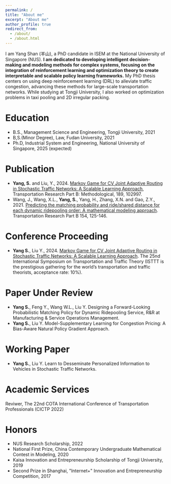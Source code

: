 ```yaml
---
permalink: /
title: "About me"
excerpt: "About me"
author_profile: true
redirect_from: 
  - /about/
  - /about.html
---
```


I am Yang Shan (羊山), a PhD candidate in ISEM at the National University of Singapore (NUS). **I am dedicated to developing intelligent decision-making and modeling methods for complex systems, focusing on the integration of reinforcement learning and optimization theory to create interpretable and scalable policy learning frameworks.** My PhD thesis centers on using deep reinforcement learning (DRL) to alleviate traffic congestion, advancing these methods for large-scale transportation networks. While studying at Tongji University, I also worked on optimization problems in taxi pooling and 2D irregular packing.

Education
======
* B.S., Management Science and Engineering, Tongji University, 2021
* B,S.(Minor Degree), Law, Fudan University, 2021
* Ph.D, Industrial System and Engineering, National University of Singapore, 2025 (expected)

Publication
======
* **Yang, S.** and Liu, Y., 2024. [Markov Game for CV Joint Adaptive Routing in Stochastic Traffic Networks: A Scalable Learning Approach](https://www.sciencedirect.com/science/article/abs/pii/S0191261524001218), Transportation Research Part B: Methodological, 189, 102997. 
* Wang, J., Wang, X.L., **Yang, S.**, Yang, H., Zhang, X.N. and Gao, Z.Y., 2021. [Predicting the matching probability and ride/shared distance for each dynamic ridepooling order: A mathematical modeling approach](https://www.sciencedirect.com/science/article/pii/S0191261521001880). Transportation Research Part B 154, 125-146.

Conference Proceeding
======
* **Yang S.**, Liu Y., 2024. [Markov Game for CV Joint Adaptive Routing in Stochastic Traffic Networks: A Scalable Learning Approach](https://www.researchgate.net/publication/380759912_Markov_Game_for_CV_Joint_Adaptive_Routing_in_Stochastic_Traffic_Networks_A_Scalable_Learning_Approach). The 25nd International Symposium on Transportation and Traffic Theory (ISTTT is the prestigious gathering for the world’s transportation and traffic theorists, acceptance rate: 10%).

Paper Under Review
======
* **Yang S.**, Feng Y., Wang W.L., Liu Y. Designing a Forward-Looking Probabilistic Matching Policy for Dynamic Ridepooling Service, R&R at Manufacturing & Service Operations Management. 
* **Yang S.**, Liu Y. Model-Supplementary Learning for Congestion Pricing: A Bias-Aware Natural Policy Gradient Approach. 

Working Paper
======
* **Yang S.**, Liu Y. Learn to Desseminate Personalized Information to Vehicles in Stochastic Traffic Networks. 

Academic Services
======
Reviwer, The 22nd COTA International Conference of Transportation Professionals (CICTP 2022)

Honors
======
* NUS Research Scholarship, 2022
* National First Prize, China Contemporary Undergraduate Mathematical Contest in Modeling, 2020
* Kaisa Innovation and Entrepreneurship Scholarship of Tongji University, 2019
* Second Prize in Shanghai, "Internet+" Innovation and Entrepreneurship Competition, 2017
